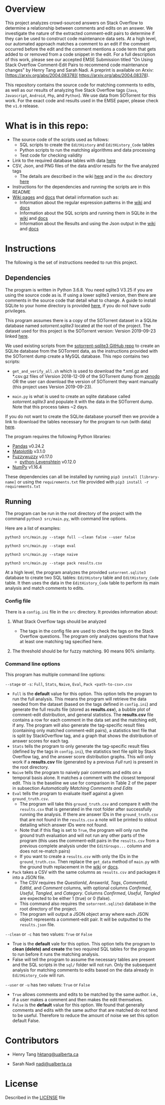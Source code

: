 # Overview
This project analyzes crowd-sourced answers on Stack Overflow to determine a relationship between comments and edits on an answer. 
We investigate the nature of the extracted comment-edit pairs to determine if they can be used to construct code maintenance data sets.
At a high level, our automated approach matches a comment to an edit if the comment occurred before the edit and the comment mentions a code term that gets added to or removed from a code snippet in the edit.
For a full description of this work, please see our accepted EMSE Submission titled "On Using Stack Overflow Comment-Edit Pairs to recommend code maintenance changes" by Henry Tang and Sarah Nadi. A preprint is available on Arxiv: [https://arxiv.org/abs/2004.08378]( https://arxiv.org/abs/2004.08378).

This repository contains the source code for matching comments to edits, as well as our results of analyzing five Stack Overflow tags (`Java`, `Javascript`, `Android`, `Php`, and `Python`). We use data from SOTorrent for this work. For the exact code and results used in the EMSE paper, please check the `v1.0` release.


# What is in this repo:

* The source code of the scripts used as follows:
    * SQL scripts to create the `EditHistory` and `EditHistory_Code` tables
    * Python scripts to run the matching algorithms and data processing
    * Test code for checking validity
* Link to the required database tables with data [here](https://zenodo.org/records/10950743)
* CSV, Json, and PNG files of the data and/or results for the five analyzed tags
    * The details are described in the wiki [here](https://github.com/ualberta-smr/SOCommentEditsMapping/wiki/Data-directory) and in the `doc` directory [here](https://github.com/ualberta-smr/SOCommentEditsMapping/blob/master/doc)
* Instructions for the dependencies and running the scripts are in this README
* [Wiki pages](https://github.com/ualberta-smr/SOCommentEditsMapping/wiki) and [docs](https://github.com/ualberta-smr/SOCommentEditsMapping/blob/master/doc) that detail information such as:
    * Information about the regular expression patterns in the [wiki](https://github.com/ualberta-smr/SOCommentEditsMapping/wiki/Regex-Patterns) and [docs](https://github.com/ualberta-smr/SOCommentEditsMapping/blob/master/doc/regex_patterns.md)
    * Information about the SQL scripts and running them in SQLite in the [wiki](https://github.com/ualberta-smr/SOCommentEditsMapping/wiki/SQL-Scripts-and-Importing) and [docs](https://github.com/ualberta-smr/SOCommentEditsMapping/blob/master/doc/sql_importing.md)
    * Information about the Results and using the Json output in the [wiki](https://github.com/ualberta-smr/SOCommentEditsMapping/wiki/Results) and [docs](https://github.com/ualberta-smr/SOCommentEditsMapping/blob/master/doc/results.md)


# Instructions
The following is the set of instructions needed to run this project.

## Dependencies
The program is written in Python 3.6.8. You need sqlite3 V3.25 if you are using the source code as is. 
If using a lower sqlite3 version, then there are comments in the source code that detail what to change.
A guide to install SQLite to your home directory is provided [here](https://help.dreamhost.com/hc/en-us/articles/360028047592-Installing-a-custom-version-of-SQLite3), if you do not have sudo privileges.

This program assumes there is a copy of the SOTorrent dataset in a SQLite database named *sotorrent.sqlite3* located at the root of the project. The dataset used for this project is the SOTorrent version: Version 2019-09-23 linked [here](https://zenodo.org/record/3460115).

We used existing scripts from the [sotorrent-sqlite3 GitHub repo](https://github.com/awwong1/sotorrent-sqlite3) to create an SQLite database from the SOTorrent data, as the instructions provided with the SOTorrent dump create a MySQL database. This repo contains two scripts: 

* `get_and_verify_all.sh` which is used to download the *.xml.gz and *.csv.gz files of Version 2018-12-09 of the SOTorrent dump from [zenodo](https://zenodo.org/record/3460115) OR the user can download the version of SOTorrent they want manually (this project uses Version 2019-09-23). 

* `main.py` is what is used to create an sqlite database called *sotorrent.sqlite3* and populate it with the data in the SOTorrent dump. Note that this process takes ~2 days.

If you do not want to create the SQLite database yourself then we provide a link to download the tables necessary for the program to run (with data) [here](https://zenodo.org/records/10950743).

The program requires the following Python libraries:
* [Pandas](https://pandas.pydata.org/) v0.24.2
* [Matplotlib](https://matplotlib.org/) v3.1.0
* [Fuzzywuzzy](https://github.com/seatgeek/fuzzywuzzy) v0.17.0
    * [python-Levenshtein]() v0.12.0
* [NumPy](https://numpy.org/) v1.16.4

These dependencies can all be installed by running `pip3 install [library-name]` or using the `requirements.txt` file provided with `pip3 install -r requirements.txt`

## Running
The program can be run in the root directory of the project with the command `python3 src/main.py`, with command line options.

Here are a list of examples:
 ```
 python3 src/main.py --stage full --clean false --user false
 
 python3 src/main.py --stage eval
 
 python3 src/main.py --stage naive

 python3 src/main.py --stage pack results.csv
```

At a high level, the program analyzes the provided `sotorrent.sqlite3` database to create two SQL tables: `EditHistory` table and  `EditHistory_Code` table. It then uses the data in the `EditHistory_Code` table to perform its main analysis and match comments to edits.
### Config file
There is a `config.ini` file in the `src` directory.
It provides information about:
1. What Stack Overflow tags should be analyzed
    * The tags in the config file are used to check the tags on the Stack Overflow questions. The program only analyzes questions that have at least one matching tag specified here.
    
2. The threshold should be for fuzzy matching. 90 means 90% similarity.

### Command line options
This program has multiple command line options:

`--stage` or `-s`: `Full`, `Stats`, `Naive`, `Eval`, `Pack <path-to-csv>.csv`
* `Full` is the **default** value for this option. This option tells the program to run the full analysis. This means the program will retrieve the data needed from the dataset (based on the tags defined in `config.ini`) and generate the full results file (stored as **results.csv**), a bubble plot of comment-edit distribution, and general statistics. The **results.csv** file contains a row for each comment in the data set and the matching edit, if any. The program will also generate the tag-specific result files (containing only matched comment-edit pairs), a statistics text file that is split by StackOverflow tag, and a graph that shows the distribution of answer scores for each tag.
* `Stats` tells the program to only generate the tag-specific result files (defined by the tags in `config.ini`), the statistics text file split by Stack Overflow tag, and the answer score distribution graphs. This will only work if a **results.csv** file (generated by a previous *Full* run) is present in the root directory.
* `Naive` tells the program to naively pair comments and edits on a temporal basis alone. It matches a comment with the closest temporal edit. This is the baseline we use for comparison in Table 2 of the paper in subsection *Automatically Matching Comments and Edits*
* `Eval` tells the program to evaluate itself against a given `ground_truth.csv`.  
    * The program will take this `ground_truth.csv` and compare it with the `results.csv` that is generated in the root folder after successfully running the analysis. If there are answer IDs in the `ground_truth.csv` that are not found in the `results.csv` a note will be printed to stdout detailing which answer IDs were not found. 
    * Note that if this flag is set to `True`, the program will only run the ground truth evaluation and will not run any other parts of the program (this uses the comment-edit pairs in the `results.csv` from a previous complete analysis under the `EditGroups...` column and does not re-match pairs)
    * If you want to create a `results.csv` with only the IDs in the `ground_truth.csv`. Then replace the `get_data` method of `main.py` with the ground truth replacement in the [wiki](https://github.com/ualberta-smr/SOCommentEditsMapping/wiki/Hardcoded-replacements) or [docs](https://github.com/ualberta-smr/SOCommentEditsMapping/blob/master/doc/hardcoded_replacements.md).
* `Pack` takes a CSV with the same columns as `results.csv` and packages it into a JSON file. 
  * The CSV requires the *QuestionId*, *AnswerId*, *Tags*, *CommentId*, *EditId*, and *Comment* columns, with optional columns *Confirmed*, *Useful*, *Tangled*, and *Category*. Columns *Confirmed*, *Useful*, *Tangled* are expected to be either 1 (true) or 0 (false). 
  * This command also requires the `sotorrent.sqlite3` database in the root directory of the project.
  * The program will output a JSON object array where each JSON object represents a comment-edit pair. It will be outputted to the `results.json` file.

`--clean` or `-c` has two values: `True` or `False`
* True is the **default** vale for this option. This option tells the program to **clean (delete) and create** the two required SQL tables for the program to run before it runs the matching analysis.
* False will tell the program to assume the necessary tables are present and the SQL scripts in the `sql/` folder will not run. Only the subsequent analysis for matching comments to edits based on the data already in `EditHistory_Code` will run.

`--user` or `-u` has two values: `True` or `False`
* `True` allows comments and edits to be matched by the same author. i.e., if a user makes a comment and then makes the edit themselves. 
* `False` is the **default** value for this option. We found that generally comments and edits with the same author that are matched do not tend to be useful. Therefore to reduce the amount of noise we set this option default False.

# Contributors

* Henry Tang <hktang@ualberta.ca>

* Sarah Nadi <nadi@ualberta.ca>

# License
Described in the [LICENSE](https://github.com/ualberta-smr/SOCommentEditsMapping/blob/master/LICENSE) file 
